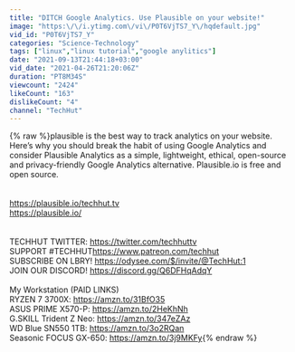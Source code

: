 ```yaml
---
title: "DITCH Google Analytics. Use Plausible on your website!"
image: "https:\/\/i.ytimg.com\/vi\/P0T6VjTS7_Y\/hqdefault.jpg"
vid_id: "P0T6VjTS7_Y"
categories: "Science-Technology"
tags: ["linux","linux tutorial","google anylitics"]
date: "2021-09-13T21:44:18+03:00"
vid_date: "2021-04-26T21:20:06Z"
duration: "PT8M34S"
viewcount: "2424"
likeCount: "163"
dislikeCount: "4"
channel: "TechHut"
---
```

{% raw %}plausible is the best way to track analytics on your website. Here’s why you should break the habit of using Google Analytics and consider Plausible Analytics as a simple, lightweight, ethical, open-source and privacy-friendly Google Analytics alternative. Plausible.io is free and open source.<br /><br /><br /><a rel="nofollow" target="blank" href="https://plausible.io/techhut.tv">https://plausible.io/techhut.tv</a><br /><a rel="nofollow" target="blank" href="https://plausible.io/">https://plausible.io/</a><br /><br /><br />TECHHUT TWITTER: <a rel="nofollow" target="blank" href="https://twitter.com/techhuttv​">https://twitter.com/techhuttv​</a><br />SUPPORT #TECHHUT​​ <a rel="nofollow" target="blank" href="https://www.patreon.com/techhut​​">https://www.patreon.com/techhut​​</a><br />SUBSCRIBE ON LBRY! <a rel="nofollow" target="blank" href="https://odysee.com/$/invite/@TechHut:1​​">https://odysee.com/$/invite/@TechHut:1​​</a><br />JOIN OUR DISCORD! <a rel="nofollow" target="blank" href="https://discord.gg/Q6DFHqAdqY​​">https://discord.gg/Q6DFHqAdqY​​</a><br /><br />My Workstation (PAID LINKS)<br />RYZEN 7 3700X: <a rel="nofollow" target="blank" href="https://amzn.to/31BfO35​​">https://amzn.to/31BfO35​​</a><br />ASUS PRIME X570-P: <a rel="nofollow" target="blank" href="https://amzn.to/2HeKhNh​​">https://amzn.to/2HeKhNh​​</a><br />G.SKILL Trident Z Neo: <a rel="nofollow" target="blank" href="https://amzn.to/347eZAz​​">https://amzn.to/347eZAz​​</a><br />WD Blue SN550 1TB: <a rel="nofollow" target="blank" href="https://amzn.to/3o2RQan​​">https://amzn.to/3o2RQan​​</a><br />Seasonic FOCUS GX-650: <a rel="nofollow" target="blank" href="https://amzn.to/3j9MKFy​">https://amzn.to/3j9MKFy​</a>{% endraw %}
